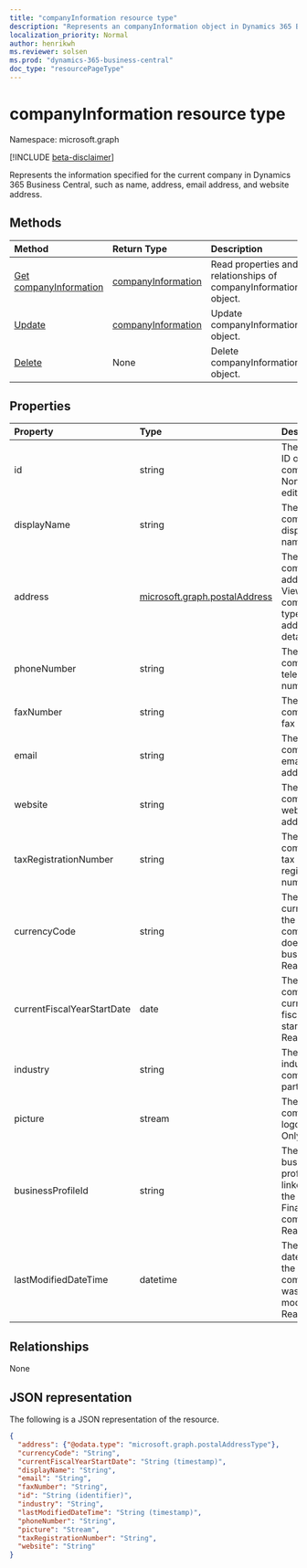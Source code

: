 ```yaml
---
title: "companyInformation resource type"
description: "Represents an companyInformation object in Dynamics 365 Business Central."
localization_priority: Normal
author: henrikwh
ms.reviewer: solsen
ms.prod: "dynamics-365-business-central"
doc_type: "resourcePageType"
---
```


# companyInformation resource type

Namespace: microsoft.graph

[!INCLUDE [beta-disclaimer](../../includes/beta-disclaimer.md)]

Represents the information specified for the current company in Dynamics 365 Business Central, such as name, address, email address, and website address.

## Methods

| Method       | Return Type | Description |
|:-------------|:------------|:------------|
| [Get companyInformation](../api/dynamics-companyinformation-get.md) | [companyInformation](dynamics-companyinformation.md) | Read properties and relationships of companyInformation object. |
| [Update](../api/dynamics-companyinformation-update.md) | [companyInformation](dynamics-companyinformation.md) | Update companyInformation object. |
| [Delete](../api/dynamics-companyinformation-delete.md) | None | Delete companyInformation object. |

## Properties

| Property       | Type       |Description                           |
|:-------------|:--------|:-------------------------------------|
|id            |string|The unique ID of the company. Non-editable.|
|displayName   |string   |The company's display name.           |
|address       |[microsoft.graph.postalAddress](../resources/dynamics-complextypes.md)|The company's address. View the complex type for additional detail.|
|phoneNumber   |string   |The company's telephone number.       |
|faxNumber     |string   |The company's fax number.             |
|email         |string   |The company's email address.          |
|website       |string   |The company's website address.        |
|taxRegistrationNumber|string|The company's tax registration number.|
|currencyCode  |string   |The currency the company does business in. Read-Only.|
|currentFiscalYearStartDate|date|The company's current fiscal year start date. Read-Only.|
|industry      |string   |The industry the company is part of.  |
|picture       |stream   |The company logo. Read-Only.          |
|businessProfileId|string|The business profile ID linked to the Financials company. Read-Only.|
|lastModifiedDateTime|datetime|The last datetime the company was modified. Read-Only.|  

## Relationships

None

## JSON representation

The following is a JSON representation of the resource.

<!-- {
  "blockType": "resource",
  "optionalProperties": [

  ],
  "@odata.type": "microsoft.graph.companyInformation",
  "baseType": "",
  "keyProperty": "id"
}-->

```json
{
  "address": {"@odata.type": "microsoft.graph.postalAddressType"},
  "currencyCode": "String",
  "currentFiscalYearStartDate": "String (timestamp)",
  "displayName": "String",
  "email": "String",
  "faxNumber": "String",
  "id": "String (identifier)",
  "industry": "String",
  "lastModifiedDateTime": "String (timestamp)",
  "phoneNumber": "String",
  "picture": "Stream",
  "taxRegistrationNumber": "String",
  "website": "String"
}
```

<!-- uuid: 16cd6b66-4b1a-43a1-adaf-3a886856ed98
2019-02-04 14:57:30 UTC -->
<!-- {
  "type": "#page.annotation",
  "description": "companyInformation resource",
  "keywords": "",
  "section": "documentation",
  "tocPath": ""
}-->